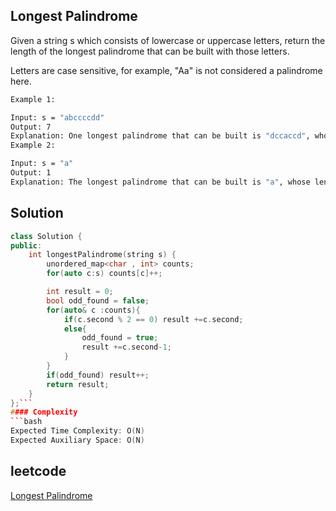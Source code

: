 ## Longest Palindrome
Given a string s which consists of lowercase or uppercase letters, return the length of the longest palindrome that can be built with those letters.

Letters are case sensitive, for example, "Aa" is not considered a palindrome here.
```bash 
Example 1:

Input: s = "abccccdd"
Output: 7
Explanation: One longest palindrome that can be built is "dccaccd", whose length is 7.
Example 2:

Input: s = "a"
Output: 1
Explanation: The longest palindrome that can be built is "a", whose length is 1.
```

## Solution 

```cpp
class Solution {
public:
    int longestPalindrome(string s) {
        unordered_map<char , int> counts;
        for(auto c:s) counts[c]++;

        int result = 0;
        bool odd_found = false;
        for(auto& c :counts){
            if(c.second % 2 == 0) result +=c.second;
            else{
                odd_found = true;
                result +=c.second-1;
            }
        }
        if(odd_found) result++;
        return result;
    }
};```
#### Complexity
```bash
Expected Time Complexity: O(N)
Expected Auxiliary Space: O(N)
```
## leetcode
[Longest Palindrome](https://leetcode.com/problems/longest-palindrome/description/)
